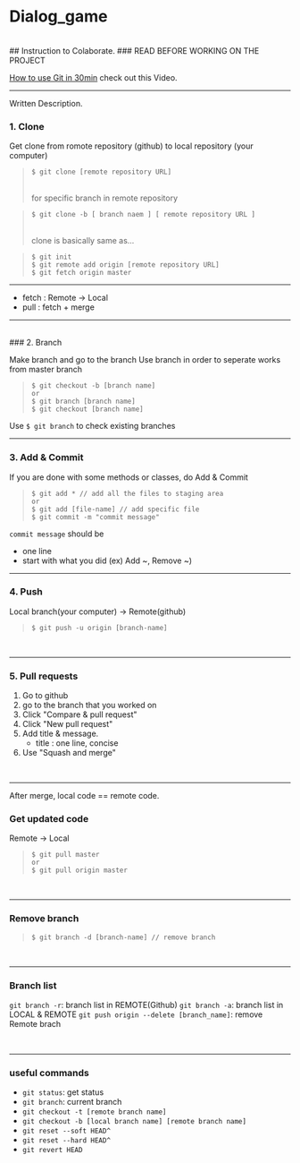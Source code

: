 # Dialog_game

<br>
## Instruction to Colaborate.
### READ BEFORE WORKING ON THE PROJECT
<br>

[How to use Git in 30min](https://www.youtube.com/watch?v=N_bMCff8q6A&t=1150s) check out this Video.

---

Written Description.
<br>

### 1. Clone

Get clone from romote repository (github) to local repository (your computer)

> ```
> $ git clone [remote repository URL]
> ```
>
> <br>
> for specific branch in remote repository

> ```
> $ git clone -b [ branch naem ] [ remote repository URL ]
> ```
>
> <br>
> clone is basically same as...

> ```
> $ git init
> $ git remote add origin [remote repository URL]
> $ git fetch origin master
> ```

---

- fetch : Remote -> Local
- pull : fetch + merge

---

<br>
### 2. Branch

Make branch and go to the branch
Use branch in order to seperate works from master branch

> ```
> $ git checkout -b [branch name]
> or
> $ git branch [branch name]
> $ git checkout [branch name]
> ```

Use `$ git branch` to check existing branches
<br>

---

### 3. Add & Commit

If you are done with some methods or classes, do Add & Commit

> ```
> $ git add * // add all the files to staging area
> or
> $ git add [file-name] // add specific file
> $ git commit -m "commit message"
> ```

`commit message` should be

- one line
- start with what you did (ex) Add ~, Remove ~)
  <br>

---

### 4. Push

Local branch(your computer) -> Remote(github)

> ```
> $ git push -u origin [branch-name]
> ```

<br>

---

### 5. Pull requests

1. Go to github
1. go to the branch that you worked on
1. Click "Compare & pull request"
1. Click "New pull request"
1. Add title & message.
   - title : one line, concise
1. Use "Squash and merge"

<br>

---

After merge, local code == remote code.

### Get updated code

Remote -> Local

> ```
> $ git pull master
> or
> $ git pull origin master
> ```

<br>

---

### Remove branch

> ```
> $ git branch -d [branch-name] // remove branch
> ```

<br>

---

### Branch list

`git branch -r`: branch list in REMOTE(Github)
`git branch -a`: branch list in LOCAL & REMOTE
`git push origin --delete [branch_name]`: remove Remote brach

<br>

---

### useful commands

- `git status`: get status
- `git branch`: current branch
- `git checkout -t [remote branch name]`
- `git checkout -b [local branch name] [remote branch name]`
- `git reset --soft HEAD^`
- `git reset --hard HEAD^`
- `git revert HEAD`
